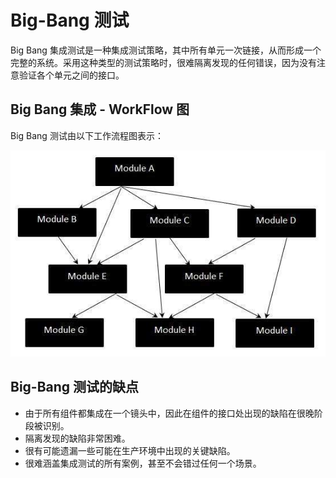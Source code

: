 # Big-Bang 测试

Big Bang 集成测试是一种集成测试策略，其中所有单元一次链接，从而形成一个完整的系统。采用这种类型的测试策略时，很难隔离发现的任何错误，因为没有注意验证各个单元之间的接口。

## Big Bang 集成 - WorkFlow 图

Big Bang 测试由以下工作流程图表示：

![WorkFlow](../screenshot/2019-04-23-15-23-10.png)

## Big-Bang 测试的缺点

* 由于所有组件都集成在一个镜头中，因此在组件的接口处出现的缺陷在很晚阶段被识别。
* 隔离发现的缺陷非常困难。
* 很有可能遗漏一些可能在生产环境中出现的关键缺陷。
* 很难涵盖集成测试的所有案例，甚至不会错过任何一个场景。

